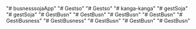 "# busnesssojaApp" 
"# Gestso" 
"# Gestso" 
"# kanga-kanga" 
"# gestSoja" 
"# gestSoja" 
"# GestBusn" 
"# GestBusn" 
"# GestBusn" 
"# GestBusn" 
"# GestiBusness" 
"# GestiBusness" 
"# GestBusn" 
"# GestBusn" 
"# GestBusn" 
